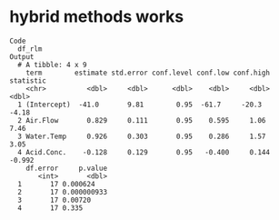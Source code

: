 # hybrid methods works

    Code
      df_rlm
    Output
      # A tibble: 4 x 9
        term        estimate std.error conf.level conf.low conf.high statistic
        <chr>          <dbl>     <dbl>      <dbl>    <dbl>     <dbl>     <dbl>
      1 (Intercept)  -41.0       9.81        0.95  -61.7     -20.3      -4.18 
      2 Air.Flow       0.829     0.111       0.95    0.595     1.06      7.46 
      3 Water.Temp     0.926     0.303       0.95    0.286     1.57      3.05 
      4 Acid.Conc.    -0.128     0.129       0.95   -0.400     0.144    -0.992
        df.error     p.value
           <int>       <dbl>
      1       17 0.000624   
      2       17 0.000000933
      3       17 0.00720    
      4       17 0.335      

